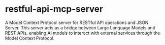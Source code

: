 # restful-api-mcp-server
A Model Context Protocol server for RESTful API operations and JSON Server. This server acts as a bridge between Large Language Models and REST APIs, enabling AI models to interact with external services through the Model Context Protocol.
